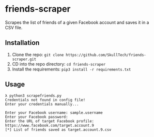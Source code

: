 # friends-scraper
Scrapes the list of friends of a given Facebook account and saves it in a CSV file.

## Installation
1. Clone the repo: `git clone https://github.com/SkullTech/friends-scraper.git`
2. CD into the repo directory: `cd friends-scraper`
3. Install the requirements: `pip3 install -r requirements.txt`

## Usage
```
λ python3 scrapefriends.py
Credentials not found in config file!
Enter your credentials manually...

Enter your Facebook username: sample.username
Enter your Facebook password:
Enter the URL of target Facebook profile: https://www.facebook.com/target.account.9
[*] List of friends saved as target.account.9.csv
```

